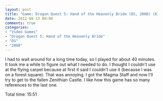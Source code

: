```yaml
---
layout: post
title: "Game: Dragon Quest 5: Hand of the Heavenly Bride (DS, 2008) (6)"
date: 2012-08-13 00:00
comments: true
categories:
- "Video Games"
- "Dragon Quest 5: Hand of the Heavenly Bride"
- "DS"
- "2008"
---
```


I had to wait around for a long time today, so I played for about
40 minutes. It took me a while to figure out what I needed to
do. I thought I couldn't use at the flying carpet because at first
it said I couldn't use it (because I was on a forest square). That
was annoying. I got the Magma Staff and now I'll try to get to the
fallen Zenithian Castle. I like how this game has so many
references to the last one.

Total time: 15:51

